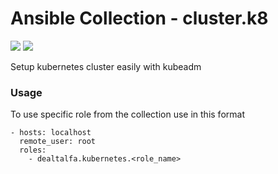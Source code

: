 # Ansible Collection - cluster.k8
 ![](https://img.shields.io/badge/K8-s-red)    ![](https://img.shields.io/badge/Ansible-2.9.%2B-brightgreen)

Setup kubernetes cluster easily with kubeadm 

### Usage

To use specific role from the collection use in this format

```
- hosts: localhost
  remote_user: root
  roles:
	- dealtalfa.kubernetes.<role_name>
```
